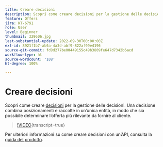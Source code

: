```yaml
---
title: Creare decisioni
description: Scopri come creare decisioni per la gestione delle decisioni. Una decisione combina posizionamenti e raccolte in un’unica entità, in modo che sia possibile determinare l’offerta più rilevante da fornire al cliente.
feature: Offers
jira: KT-6791
role: User
level: Beginner
thumbnail: 329606.jpg
last-substantial-update: 2022-09-30T00:00:00Z
exl-id: 8921f1b7-ab6a-4a3d-abf9-822af99e4196
source-git-commit: fd9d277be00449155c49b3809fe647d7342b6acd
workflow-type: ht
source-wordcount: '108'
ht-degree: 100%

---
```


# Creare decisioni

Scopri come creare [decisioni](https://experienceleague.adobe.com/docs/journey-optimizer/using/offer-decisioniong/create-manage-activities/create-offer-activities.html?lang=it) per la gestione delle decisioni. Una decisione combina posizionamenti e raccolte in un’unica entità, in modo che sia possibile determinare l’offerta più rilevante da fornire al cliente.

>[!VIDEO](https://video.tv.adobe.com/v/329606?quality=12&learn=on){transcript=true}

Per ulteriori informazioni su come creare decisioni con un’API, consulta la [guida del prodotto](https://experienceleague.adobe.com/docs/journey-optimizer/using/offer-decisioniong/api-reference/activities-api/create.html?lang=it).
